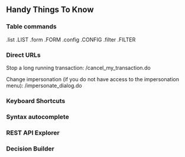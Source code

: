 ## Handy Things To Know

### Table commands

.list
.LIST
.form
.FORM
.config
.CONFIG
.filter
.FILTER

### Direct URLs

Stop a long running transaction: /cancel_my_transaction.do

Change impersonation (if you do not have access to the impersonation menu): /impersonate_dialog.do

### Keyboard Shortcuts

### Syntax autocomplete

### REST API Explorer

### Decision Builder

